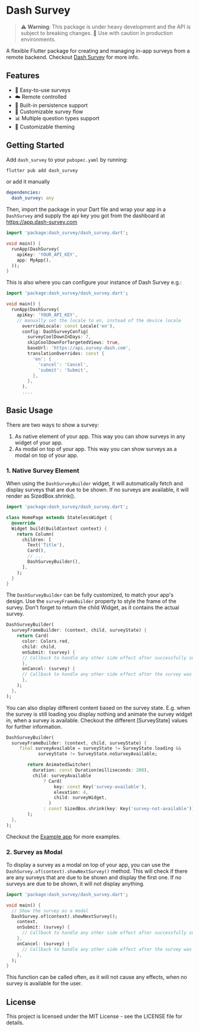 # Dash Survey

> ⚠️ **Warning**: This package is under heavy development and the API is subject to breaking changes. 🚧 Use with caution in production environments.

A flexible Flutter package for creating and managing in-app surveys from a remote backend.
Checkout [Dash Survey](dash-survey.com) for more info.

## Features

- 🎯 Easy-to-use surveys
- ☁️ Remote controlled
- 💾 Built-in persistence support
- 🔄 Customizable survey flow
- 📊 Multiple question types support
- 🎨 Customizable theming

## Getting Started

Add `dash_survey` to your `pubspec.yaml` by running:

```bash
flutter pub add dash_survey
```

or add it manually

```yaml
dependencies:
  dash_survey: any
```

Then, import the package in your Dart file and wrap your app in a `DashSurvey` and supply the api key you got from the dashboard at https://app.dash-survey.com

```dart
import 'package:dash_survey/dash_survey.dart';

void main() {
  runApp(DashSurvey(
    apiKey: 'YOUR_API_KEY',
    app: MyApp(),
  ));
}
```

This is also where you can configure your instance of Dash Survey e.g.:

```dart
import 'package:dash_survey/dash_survey.dart';

void main() {
  runApp(DashSurvey(
    apiKey: 'YOUR_API_KEY',
    // manually set the locale to en, instead of the device locale
      overrideLocale: const Locale('en'),
      config: DashSurveyConfig(
        surveyCoolDownInDays: 7,
        skipCoolDownForTargetedViews: true,
        baseUrl: 'https://api.survey-dash.com',
        translationOverrides: const {
          'en': {
            'cancel': 'Cancel',
            'submit': 'Submit',
          },
        },
      ),
      ....
```

<!-- ## Demo Modus

To check the look and feel of DashSurvey, you can use the demo modus.
For that, just pass `demoMode: true` to the `DashSurvey` constructor. -->

## Basic Usage

There are two ways to show a survey:

1. As native element of your app. This way you can show surveys in any widget of your app.
2. As modal on top of your app. This way you can show surveys as a modal on top of your app.

### 1. Native Survey Element

When using the `DashSurveyBuilder` widget, it will automatically fetch and display surveys that are due to be shown.
If no surveys are available, it will render as SizedBox.shrink().

```dart
import 'package:dash_survey/dash_survey.dart';

class HomePage extends StatelessWidget {
  @override
  Widget build(BuildContext context) {
    return Column(
      children: [
        Text('Title'),
        Card(),
        // ...
        DashSurveyBuilder(),
      ],
    );
  }
}
```

The `DashSurveyBuilder` can be fully customized, to match your app's design. Use the `surveyFrameBuilder` property to style the frame of the survey. Don't forget to return the child Widget, as it contains the actual survey.

```dart
DashSurveyBuilder(
  surveyFrameBuilder: (context, child, surveyState) {
    return Card(
      color: Colors.red,
      child: child,
      onSubmit: (survey) {
      // Callback to handle any other side effect after successfully submitting a survey
      },
      onCancel: (survey) {
      // Callback to handle any other side effect after the survey was cancelled prematurely
      },
    );
  },
);
```

You can also display different content based on the survey state.
E.g. when the survey is still loading you display nothing and animate the survey widget in, when a survey is available.
Checkout the different [SurveyState] values for further information.

```dart
DashSurveyBuilder(
  surveyFrameBuilder: (context, child, surveyState) {
     final surveyAvailable = surveyState != SurveyState.loading &&
            surveyState != SurveyState.noSurveyAvailable;

        return AnimatedSwitcher(
          duration: const Duration(milliseconds: 200),
          child: surveyAvailable
              ? Card(
                  key: const Key('survey-available'),
                  elevation: 4,
                  child: surveyWidget,
                )
              : const SizedBox.shrink(key: Key('survey-not-available')),
        );
  },
);
```

Checkout the [Example app](https://github.com/ChrisMarxDev/dash-survey/tree/main/dash_survey/example) for more examples.

### 2. Survey as Modal

To display a survey as a modal on top of your app, you can use the `DashSurvey.of(context).showNextSurvey()` method.
This will check if there are any surveys that are due to be shown and display the first one.
If no surveys are due to be shown, it will not display anything.

```dart
import 'package:dash_survey/dash_survey.dart';

void main() {
  // Show the survey as a modal
  DashSurvey.of(context).showNextSurvey();
    context,
    onSubmit: (survey) {
      // Callback to handle any other side effect after successfully submitting a survey
    },
    onCancel: (survey) {
      // Callback to handle any other side effect after the survey was cancelled prematurely
    },
  );
}
```

This function can be called often, as it will not cause any effects, when no survey is available for the user.

<!-- ## Configuration & Targeting -->

<!-- ### Targeting
Dash Survey allows you to  -->

## License

This project is licensed under the MIT License - see the LICENSE file for details.
